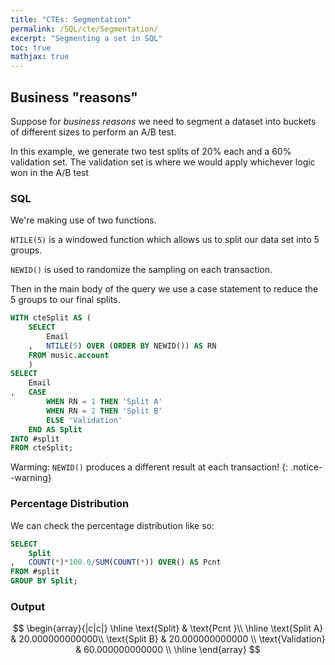```yaml
---
title: "CTEs: Segmentation"
permalink: /SQL/cte/Segmentation/
excerpt: "Segmenting a set in SQL"
toc: true
mathjax: true
---
```


## Business "reasons"

Suppose for _business reasons_ we need to segment a dataset into buckets of different sizes to perform an A/B test.

In this example, we generate two test splits of 20% each and a 60% validation set.
The validation set is where we would apply whichever logic won in the A/B test


### SQL

We're making use of two functions.

`NTILE(5)` is a windowed function which allows us to split our data set into 5 groups.

`NEWID()` is used to randomize the sampling on each transaction.

Then in the main body of the query we use a case statement to reduce the 5 groups to our final splits.


```sql
WITH cteSplit AS (
	SELECT
		Email
	,	NTILE(5) OVER (ORDER BY NEWID()) AS RN
	FROM music.account
	)
SELECT
	Email
,	CASE 
		WHEN RN = 1 THEN 'Split A'
		WHEN RN = 2 THEN 'Split B'
		ELSE 'Validation'
	END AS Split
INTO #split
FROM cteSplit;
```
Warming: `NEWID()` produces a different result at each transaction!
{: .notice--warning}

### Percentage Distribution

We can check the percentage distribution like so:


```sql
SELECT
	Split
,	COUNT(*)*100.0/SUM(COUNT(*)) OVER() AS Pcnt
FROM #split
GROUP BY Split;
```	

### Output

$$
\begin{array}{|c|c|}
\hline
\text{Split} & \text{Pcnt }\\ 
\hline
\text{Split A} & 20.000000000000\\
\text{Split B} & 20.000000000000 \\
\text{Validation} & 60.000000000000 \\
\hline
\end{array}
$$



